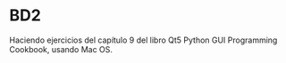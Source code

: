 # BD2
Haciendo ejercicios del capítulo 9 del libro Qt5 Python GUI Programming Cookbook, usando Mac OS. 